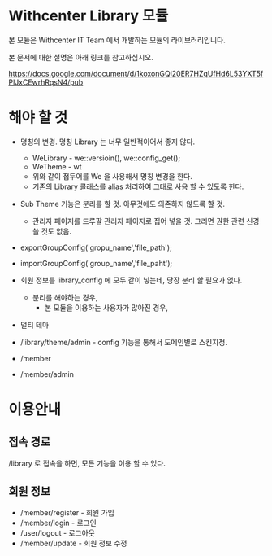 # Withcenter Library 모듈

본 모듈은 Withcenter IT Team 에서 개발하는 모듈의 라이브러리입니다.

본 문서에 대한 설명은 아래 링크를 참고하십시오.

https://docs.google.com/document/d/1koxonGQl20ER7HZqUfHd6L53YXT5fPlJxCEwrhRqsN4/pub

# 해야 할 것

* 명칭의 변경. 명칭 Library 는 너무 일반적이어서 좋지 않다.
	* WeLibrary - we::versioin(), we::config_get();
	* WeTheme - wt 
	* 위와 같이 접두어를 We 을 사용해서 명칭 변경을 한다.
	* 기존의 Library 클래스를 alias 처리하여 그대로 사용 할 수 있도록 한다.
* Sub Theme 기능은 분리를 할 것. 아무것에도 의존하지 않도록 할 것.
	* 관리자 페이지를 드루팔 관리자 페이지로 집어 넣을 것. 그러면 권한 관련 신경 쓸 것도 없음.  
* exportGroupConfig('gropu_name','file_path');
* importGroupConfig('group_name','file_paht');
* 회원 정보를 library_config 에 모두 같이 넣는데, 당장 분리 할 필요가 없다.
	* 분리를 해야하는 경우,
		* 본 모듈을 이용하는 사용자가 많아진 경우,

* 멀티 테마
* /library/theme/admin - config 기능을 통해서 도메인별로 스킨지정. 




* /member
* /member/admin

# 이용안내

## 접속 경로

/library 로 접속을 하면, 모든 기능을 이용 할 수 있다.



## 회원 정보


* /member/register - 회원 가입
* /member/login - 로그인
* /user/logout - 로그아웃
* /member/update - 회원 정보 수정

